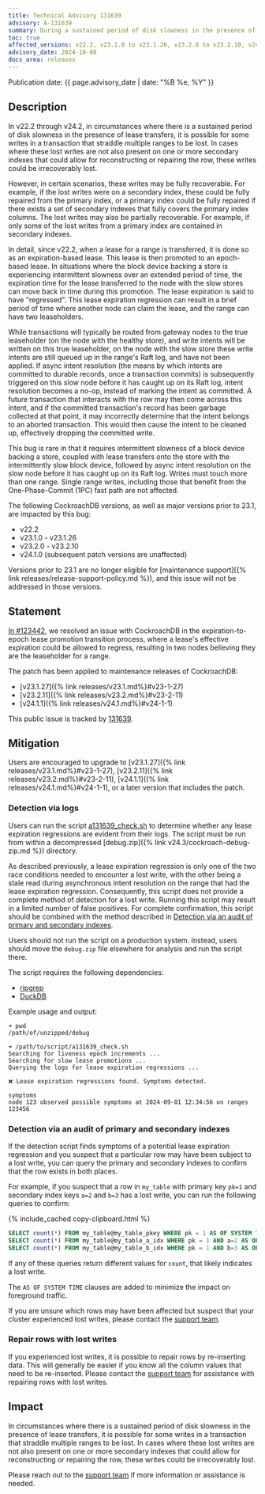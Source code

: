 ```yaml
---
title: Technical Advisory 131639
advisory: A-131639
summary: During a sustained period of disk slowness in the presence of lease transfers, it is possible for some writes in a transaction that straddle multiple ranges to be lost.
toc: true
affected_versions: v22.2, v23.1.0 to v23.1.26, v23.2.0 to v23.2.10, v24.1.0
advisory_date: 2024-10-08
docs_area: releases
---
```


Publication date: {{ page.advisory_date | date: "%B %e, %Y" }}

## Description

In v22.2 through v24.2, in circumstances where there is a sustained period of disk slowness in the presence of lease transfers, it is possible for some writes in a transaction that straddle multiple ranges to be lost. In cases where these lost writes are not also present on one or more secondary indexes that could allow for reconstructing or repairing the row, these writes could be irrecoverably lost.

However, in certain scenarios, these writes may be fully recoverable. For example, if the lost writes were on a secondary index, these could be fully repaired from the primary index, or a primary index could be fully repaired if there exists a set of secondary indexes that fully covers the primary index columns. The lost writes may also be partially recoverable. For example, if only some of the lost writes from a primary index are contained in secondary indexes.

In detail, since v22.2, when a lease for a range is transferred, it is done so as an expiration-based lease. This lease is then promoted to an epoch-based lease. In situations where the block device backing a store is experiencing intermittent slowness over an extended period of time, the expiration time for the lease transferred to the node with the slow stores can move back in time during this promotion. The lease expiration is said to have "regressed". This lease expiration regression can result in a brief period of time where another node can claim the lease, and the range can have two leaseholders.

While transactions will typically be routed from gateway nodes to the true leaseholder (on the node with the healthy store), and write intents will be written on this true leaseholder, on the node with the slow store these write intents are still queued up in the range's Raft log, and have not been applied. If async intent resolution (the means by which intents are committed to durable records, once a transaction commits) is subsequently triggered on this slow node before it has caught up on its Raft log, intent resolution becomes a no-op, instead of marking the intent as committed. A future transaction that interacts with the row may then come across this intent, and if the committed transaction's record has been garbage collected at that point, it may incorrectly determine that the intent belongs to an aborted transaction. This would then cause the intent to be cleaned up, effectively dropping the committed write.

This bug is rare in that it requires intermittent slowness of a block device backing a store, coupled with lease transfers onto the store with the intermittently slow block device, followed by async intent resolution on the slow node before it has caught up on its Raft log. Writes must touch more than one range. Single range writes, including those that benefit from the One-Phase-Commit (1PC) fast path are not affected.

The following CockroachDB versions, as well as major versions prior to 23.1, are impacted by this bug:

- v22.2
- v23.1.0 - v23.1.26
- v23.2.0 - v23.2.10
- v24.1.0 (subsequent patch versions are unaffected)

Versions prior to 23.1 are no longer eligible for [maintenance support]({% link releases/release-support-policy.md %}), and this issue will not be addressed in those versions.

## Statement

[In #123442](https://github.com/cockroachdb/cockroach/commit/6dd54b46cc56b7d2b302e0d5ec1509658a1c86f7), we resolved an issue with CockroachDB in the expiration-to-epoch lease promotion transition process, where a lease's effective expiration could be allowed to regress, resulting in two nodes believing they are the leaseholder for a range.

The patch has been applied to maintenance releases of CockroachDB:

- [v23.1.27]({% link releases/v23.1.md%}#v23-1-27)
- [v23.2.11]({% link releases/v23.2.md%}#v23-2-11)
- [v24.1.1]({% link releases/v24.1.md%}#v24-1-1)

This public issue is tracked by [131639](https://github.com/cockroachdb/cockroach/issues/131639).

## Mitigation

Users are encouraged to upgrade to [v23.1.27]({% link releases/v23.1.md%}#v23-1-27), [v23.2.11]({% link releases/v23.2.md%}#v23-2-11), [v24.1.1]({% link releases/v24.1.md%}#v24-1-1), or a later version that includes the patch.

### Detection via logs

Users can run the script [a131639_check.sh](a131639_check.sh) to determine whether any lease expiration regressions are evident from their logs. The script must be run from within a decompressed [debug.zip]({% link v24.3/cockroach-debug-zip.md %}) directory.

As described previously, a lease expiration regression is only one of the two race conditions needed to encounter a lost write, with the other being a stale read during asynchronous intent resolution on the range that had the lease expiration regression. Consequently, this script does not provide a complete method of detection for a lost write. Running this script may result in a limited number of false positives. For complete confirmation, this script should be combined with the method described in [Detection via an audit of primary and secondary indexes](#detection-via-an-audit-of-primary-and-secondary-indexes).

Users should not run the script on a production system. Instead, users should move the `debug.zip` file elsewhere for analysis and run the script there.

The script requires the following dependencies:

- [ripgrep](https://github.com/BurntSushi/ripgrep#installation)
- [DuckDB](https://duckdb.org/docs/installation)

Example usage and output:

~~~
➜ pwd
/path/of/unzipped/debug

➜ /path/to/script/a131639_check.sh
Searching for liveness epoch increments ...
Searching for slow lease promotions ...
Querying the logs for lease expiration regressions ...

❌ Lease expiration regressions found. Symptoms detected.

symptoms
node 123 observed possible symptoms at 2024-09-01 12:34:56 on ranges 123456
~~~

### Detection via an audit of primary and secondary indexes

If the detection script finds symptoms of a potential lease expiration regression and you suspect that a particular row may have been subject to a lost write, you can query the primary and secondary indexes to confirm that the row exists in both places.

For example, if you suspect that a row in `my_table` with primary key `pk=1` and secondary index keys `a=2` and `b=3` has a lost write, you can run the following queries to confirm:

{% include_cached copy-clipboard.html %}
~~~ sql
SELECT count(*) FROM my_table@my_table_pkey WHERE pk = 1 AS OF SYSTEM TIME '-10s';
SELECT count(*) FROM my_table@my_table_a_idx WHERE pk = 1 AND a=2 AS OF SYSTEM TIME '-10s';
SELECT count(*) FROM my_table@my_table_b_idx WHERE pk = 1 AND b=3 AS OF SYSTEM TIME '-10s';
~~~

If any of these queries return different values for `count`, that likely indicates a lost write.

The `AS OF SYSTEM TIME` clauses are added to minimize the impact on foreground traffic.

If you are unsure which rows may have been affected but suspect that your cluster experienced lost writes, please contact the [support team](https://support.cockroachlabs.com).

### Repair rows with lost writes

If you experienced lost writes, it is possible to repair rows by re-inserting data. This will generally be easier if you know all the column values that need to be re-inserted. Please contact the [support team](https://support.cockroachlabs.com) for assistance with repairing rows with lost writes.

## Impact

In circumstances where there is a sustained period of disk slowness in the presence of lease transfers, it is possible for some writes in a transaction that straddle multiple ranges to be lost. In cases where these lost writes are not also present on one or more secondary indexes that could allow for reconstructing or repairing the row, these writes could be irrecoverably lost.

Please reach out to the [support team](https://support.cockroachlabs.com) if more information or assistance is needed.
